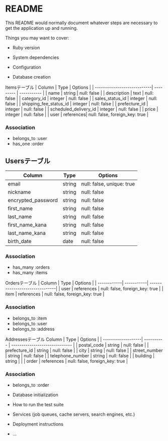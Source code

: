 # README

This README would normally document whatever steps are necessary to get the
application up and running.

Things you may want to cover:

* Ruby version

* System dependencies

* Configuration

* Database creation

Itemsテーブル
| Column                      | Type      | Options     |
| ----------------------------| --------- | ----------- |
| name                        | string    | null: false |
| description                 | text      | null: false |
| category_id                 | integer   | null: false |
| sales_status_id             | integer   | null: false |
| shipping_fee_status_id      | integer   | null: false |
| prefecture_id               | integer   | null: false |
| scheduled_delivery_id       | integer   | null: false |
| price                       | integer   | null: false |
| user                        | references| null: false, foreign_key: true |

### Association
- belongs_to :user
- has_one :order

## Usersテーブル
| Column            | Type   | Options                   |
| ------------------| ------ | ------------------------- |
| email             | string | null: false, unique: true |
| nickname          | string | null: false               |
| encrypted_password| string | null: false               |
| first_name        | string | null: false               |
| last_name         | string | null: false               |
| first_name_kana   | string | null: false               |
| last_name_kana    | string | null: false               |
| birth_date        | date   | null: false               |

### Association
- has_many :orders
- has_many :items

Ordersテーブル
| Column      | Type       | Options                        |
| ------------| -----------| -------------------------------|
| user        | references | null: false, foreign_key: true |
| item        | references | null: false, foreign_key: true |

### Association
- belongs_to :item
- belongs_to :user
- belongs_to :address


Addressesテーブル
 Column              | Type       | Options                        |
| -------------------| ---------- | ------------------------------ |
| postal_code        | string     | null: false                    |
| prefecture_id      | string     | null: false                    |
| city               | string     | null: false                    |
| street_number      | string     | null: false                    |
| telephone_number   | string     | null: false                    |
| building           | string     |                                |
| order              | references | null: false, foreign_key: true |

### Association
- belongs_to :order


* Database initialization

* How to run the test suite

* Services (job queues, cache servers, search engines, etc.)

* Deployment instructions

* ...
